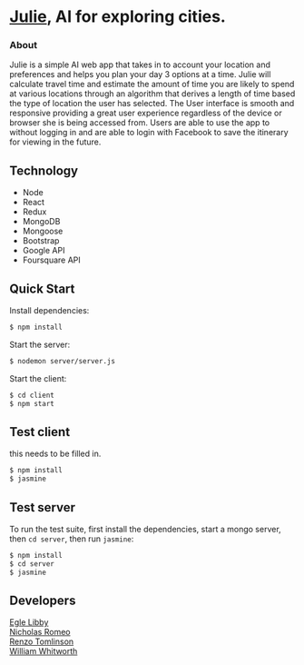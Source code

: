 # [Julie](https://julie-travel-planner.herokuapp.com/), AI for exploring cities.  

### About

  Julie is a simple AI web app that takes in to account your location and preferences and
  helps you plan your day 3 options at a time. Julie will calculate travel time and
  estimate the amount of time you are likely to spend at various locations through
  an algorithm that derives a length of time based the type of location the user has selected.
  The User interface is smooth and responsive providing a great user experience regardless
  of the device or browser she is being accessed from. Users are able to use the app to
  without logging in and are able to login with Facebook to save the itinerary for viewing
  in the future.

## Technology

  * Node
  * React
  * Redux
  * MongoDB
  * Mongoose
  * Bootstrap
  * Google API
  * Foursquare API


## Quick Start

  Install dependencies:

```bash
$ npm install
```

Start the server:

```bash
$ nodemon server/server.js
```

Start the client:

```bash
$ cd client
$ npm start
```

## Test client

  this needs to be filled in.

```bash
$ npm install
$ jasmine
```

## Test server

  To run the test suite, first install the dependencies, start a mongo server,
  then `cd server`, then run `jasmine`:

```bash
$ npm install
$ cd server
$ jasmine
```

## Developers

[Egle Libby](https://github.com/eglital)  
[Nicholas Romeo](https://github.com/Throw22)  
[Renzo Tomlinson](https://github.com/rttomlinson)  
[William Whitworth](https://github.com/William-Charles)
